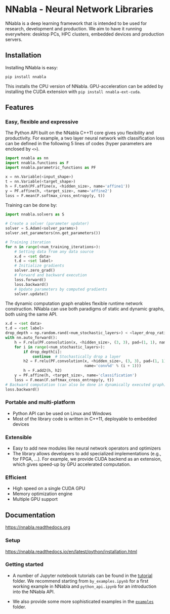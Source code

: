 # NNabla - Neural Network Libraries

NNabla is a deep learning framework that is intended to be used for research,
development and production. We aim to have it running everywhere: desktop PCs, HPC
clusters, embedded devices and production servers.


## Installation

Installing NNabla is easy:

```
pip install nnabla
```

This installs the CPU version of NNabla. GPU-acceleration can be added by installing the CUDA extension with `pip install nnabla-ext-cuda`.


## Features

### Easy, flexible and expressive

The Python API built on the NNabla C++11 core gives you flexibility and
productivity. For example, a two layer neural network with classification loss
can be defined in the following 5 lines of codes (hyper parameters are enclosed
by `<>`).

```python
import nnabla as nn
import nnabla.functions as F
import nnabla.parametric_functions as PF

x = nn.Variable(<input_shape>)
t = nn.Variable(<target_shape>)
h = F.tanh(PF.affine(x, <hidden_size>, name='affine1'))
y = PF.affine(h, <target_size>, name='affine2')
loss = F.mean(F.softmax_cross_entropy(y, t))
```

Training can be done by:

```python
import nnabla.solvers as S

# Create a solver (parameter updater)
solver = S.Adam(<solver_params>)
solver.set_parameters(nn.get_parameters())

# Training iteration
for n in range(<num_training_iterations>):
    # Setting data from any data source
    x.d = <set data>
    t.d = <set label>
    # Initialize gradients
    solver.zero_grad()
    # Forward and backward execution
    loss.forward()
    loss.backward()
    # Update parameters by computed gradients
    solver.update()
```

The dynamic computation graph enables flexible runtime network construction.
NNabla can use both paradigms of static and dynamic graphs, both using the same
API.

```python
x.d = <set data>
t.d = <set label>
drop_depth = np.random.rand(<num_stochastic_layers>) < <layer_drop_ratio>
with nn.auto_forward():
    h = F.relu(PF.convolution(x, <hidden_size>, (3, 3), pad=(1, 1), name='conv0'))
    for i in range(<num_stochastic_layers>):
        if drop_depth[i]:
            continue  # Stochastically drop a layer
        h2 = F.relu(PF.convolution(x, <hidden_size>, (3, 3), pad=(1, 1), 
                                   name='conv%d' % (i + 1)))
        h = F.add2(h, h2)
    y = PF.affine(h, <target_size>, name='classification')
    loss = F.mean(F.softmax_cross_entropy(y, t))
# Backward computation (can also be done in dynamically executed graph)
loss.backward()
```

### Portable and multi-platform

* Python API can be used on Linux and Windows
* Most of the library code is written in C++11, deployable to embedded devices

### Extensible

* Easy to add new modules like neural network operators and optimizers
* The library allows developers to add specialized implementations (e.g., for
  FPGA, ...). For example, we provide CUDA backend as an extension, which gives
  speed-up by GPU accelerated computation.

### Efficient

* High speed on a single CUDA GPU
* Memory optimization engine
* Multiple GPU support


## Documentation

<https://nnabla.readthedocs.org>

### Setup

<https://nnabla.readthedocs.io/en/latest/python/installation.html>


### Getting started

* A number of Jupyter notebook tutorials can be found in the [tutorial](https://github.com/sony/nnabla/tree/master/tutorial) folder.
  We recommend starting from `by_examples.ipynb` for a first
  working example in NNabla and `python_api.ipynb` for an introduction into the
  NNabla API.

* We also provide some more sophisticated examples in the [`examples`](https://github.com/sony/nnabla/tree/master/examples) folder.
